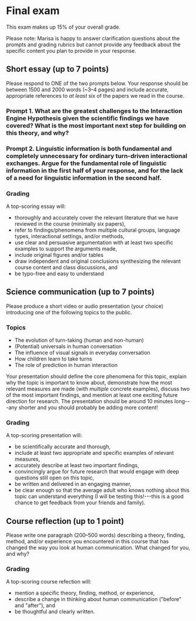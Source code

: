 # Final exam

This exam makes up 15% of your overall grade.

Please note: Marisa is happy to answer clarification questions about the prompts and grading rubrics but cannot provide any feedback about the specific content you plan to provide in your response.

## Short essay (up to 7 points)

Please respond to ONE of the two prompts below. Your response should be between 1500 and 2000 words (~3–4 pages) and include accurate, appropriate references to _at least_ six of the papers we read in the course.

### Prompt 1. What are the greatest challenges to the Interaction Engine Hypothesis given the scientific findings we have covered? What is the most important next step for building on this theory, and why?

### Prompt 2. Linguistic information is both fundamental and completely unnecessary for ordinary turn-driven interactional exchanges. Argue for the fundamental role of linguistic information in the first half of your response, and for the lack of a need for linguistic information in the second half.

### Grading
A top-scoring essay will:

- thoroughly and accurately cover the relevant literature that we have reviewed in the course (minimally six papers),
- refer to findings/phenomena from multiple cultural groups, language types, interactional settings, and/or methods,
- use clear and persuasive argumentation with at least two specific examples to support the arguments made,
- include original figures and/or tables
- draw independent and original conclusions synthesizing the relevant course content and class discussions, and
- be typo-free and easy to understand


## Science communication (up to 7 points)

Please produce a short video or audio presentation (your choice) introducing one of the following topics to the public. 

### Topics

* The evolution of turn-taking (human and non-human)
* (Potential) universals in human conversation
* The influence of visual signals in everyday conversation
* How children learn to take turns
* The role of prediction in human interaction

Your presentation should define the core phenomena for this topic, explain why the topic is important to know about, demonstrate how the most relevant measures are made (with _multiple_ concrete examples), discuss two of the most important findings, and mention at least one exciting future direction for research. The presentation should be around 10 minutes long---any shorter and you should probably be adding more content!

### Grading
A top-scoring presentation will:

- be scientifically accurate and thorough,
- include at least two appropriate and specific examples of relevant measures,
- accurately describe at least two important findings,
- convincingly argue for future research that would engage with deep questions still open on this topic,
- be written and delivered in an engaging manner,
- be clear enough so that the average adult who knows nothing about this topic can understand everything (I will be testing this!---this is a good chance to get feedback from your friends and family). 


## Course reflection (up to 1 point)

Please write one paragraph (200–500 words) describing a theory, finding, method, and/or experience you encountered in this course that has changed the way you look at human communication. What changed for you, and why?

### Grading
A top-scoring course refection will:

- mention a specific theory, finding, method, or experience,
- describe a change in thinking about human communication ("before" and "after"), and
- be thoughtful and clearly written.
